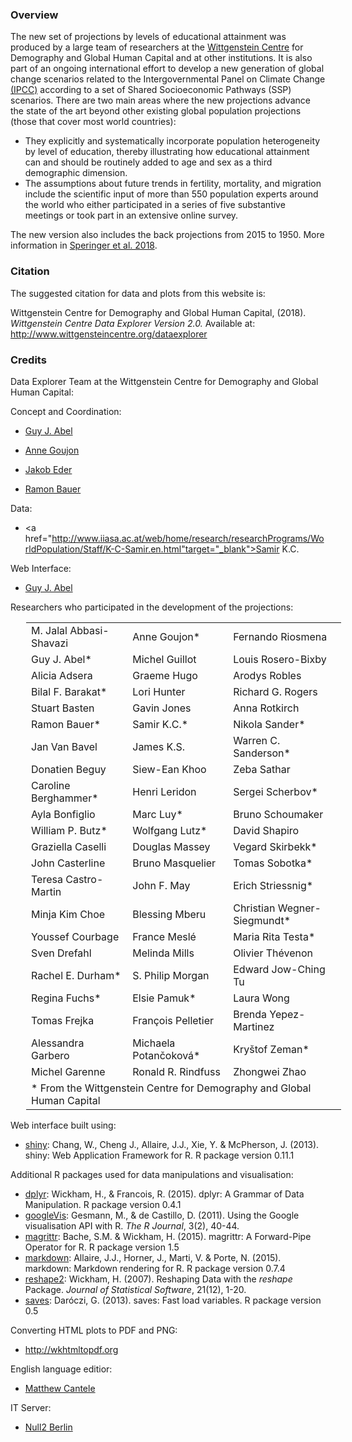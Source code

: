 ### Overview

The new set of projections by levels of educational attainment was produced by a large team of researchers at the <a href="http://www.wittgensteincentre.org" target="_blank_">Wittgenstein Centre</a> for Demography and Global Human Capital and at other institutions. It is also part of an ongoing international effort to develop a new generation of global change scenarios related to the Intergovernmental Panel on Climate Change <a href="http://www.ipcc.ch/" target="_blank">(IPCC)</a> according to a set of Shared Socioeconomic Pathways (SSP) scenarios. There are two main areas where the new projections advance the state of the art beyond other existing global population projections (those that cover most world countries):

* They explicitly and systematically incorporate population heterogeneity by level of education, thereby illustrating how educational attainment can and should be routinely added to age and sex as a third demographic dimension.
* The assumptions about future trends in fertility, mortality, and migration include the scientific input of more than 550 population experts around the world who either participated in a series of five substantive meetings or took part in an extensive online survey.

The new version also includes the back projections from 2015 to 1950. More information in <a href="NEW LINK NEEDS TO B ADDED ONCE WP IS DONE">Speringer et al. 2018</a>.

### Citation
The suggested citation for data and plots from this website is:

Wittgenstein Centre for Demography and Global Human Capital, (2018). *Wittgenstein Centre Data Explorer Version 2.0.* Available at: <a href="http://www.wittgensteincentre.org/dataexplorer">http://www.wittgensteincentre.org/dataexplorer</a>

### Credits
Data Explorer Team at the Wittgenstein Centre for Demography and Global Human Capital:

Concept and Coordination:

* <a href="http://www.oeaw.ac.at/vid/staff/staff_guy_abel.shtml"  target="_blank">Guy J. Abel</a>

* <a href="http://www.oeaw.ac.at/vid/staff/staff_anne_goujon.shtml" target="_blank">Anne Goujon</a>

* <a href="http://www.oeaw.ac.at/vid/staff/staff_jakob_eder.shtml" target="_blank">Jakob Eder</a>

* <a href="http://www.oeaw.ac.at/vid/staff/staff_ramon_bauer.shtml" target="_blank">Ramon Bauer</a>

Data:

* <a href="http://www.iiasa.ac.at/web/home/research/researchPrograms/WorldPopulation/Staff/K-C-Samir.en.html"target="_blank">Samir K.C.</a>

Web Interface:

* <a href="http://www.oeaw.ac.at/vid/staff/staff_guy_abel.shtml"  target="_blank">Guy J. Abel</a>

Researchers who participated in the development of the projections:

<dl>
<table border="0" width="100%" style="margin-left:25px">
<tbody>
<tr>
<td>M. Jalal Abbasi-Shavazi</td>
<td>Anne Goujon*</td>
<td>Fernando Riosmena</td>
</tr>
<tr>
<td>Guy J. Abel*</td>
<td>Michel Guillot</td>
<td>Louis Rosero-Bixby</td>
</tr>
<tr>
<td>Alicia Adsera</td>
<td>Graeme Hugo</td>
<td>Arodys Robles</td>
</tr>
<tr>
<td>Bilal F. Barakat*</td>
<td>Lori Hunter</td>
<td>Richard G. Rogers</td>
</tr>
<tr>
<td>Stuart Basten</td>
<td>Gavin Jones</td>
<td>Anna Rotkirch</td>
</tr>
<tr>
<td>Ramon Bauer*</td>
<td>Samir K.C.*</td>
<td>Nikola Sander*</td>
</tr>
<tr>
<td>Jan Van Bavel</td>
<td>James K.S.</td>
<td>Warren C. Sanderson*</td>
</tr>
<tr>
<td>Donatien Beguy</td>
<td>Siew-Ean Khoo</td>
<td>Zeba Sathar</td>
</tr>
<tr>
<td>Caroline Berghammer*</td>
<td>Henri Leridon</td>
<td>Sergei Scherbov*</td>
</tr>
<tr>
<td>Ayla Bonfiglio</td>
<td>Marc Luy*</td>
<td>Bruno Schoumaker</td>
</tr>
<tr>
<td>William P. Butz*</td>
<td>Wolfgang Lutz*</td>
<td>David Shapiro</td>
</tr>
<tr>
<td>Graziella Caselli</td>
<td>Douglas Massey</td>
<td>Vegard Skirbekk*</td>
</tr>
<tr>
<td>John Casterline</td>
<td>Bruno Masquelier</td>
<td>Tomas Sobotka*</td>
</tr>
<tr>
<td>Teresa Castro-Martin</td>
<td>John F. May</td>
<td>Erich Striessnig*</td>
</tr>
<tr>
<td>Minja Kim Choe</td>
<td>Blessing Mberu</td>
<td>Christian Wegner-Siegmundt*</td>
</tr>
<tr>
<td>Youssef Courbage</td>
<td>France Mesl&#233;</td>
<td>Maria Rita Testa*</td>
</tr>
<tr>
<td>Sven Drefahl</td>
<td>Melinda Mills</td>
<td>Olivier Th&eacute;venon</td>
</tr>
<tr>
<td>Rachel E. Durham*</td>
<td>S. Philip Morgan</td>
<td>Edward Jow-Ching Tu</td>
</tr>
<tr>
<td>Regina Fuchs*</td>
<td>Elsie Pamuk*</td>
<td>Laura Wong</td>
</tr>
<tr>
<td>Tomas Frejka</td>
<td>Fran&ccedil;ois Pelletier</td>
<td>Brenda Yepez-Martinez</td>
</tr>
<tr>
<td>Alessandra Garbero</td>
<td>Michaela Potan&#269;okov&#225;*</td>
<td>Kry&#353;tof Zeman*</td>
</tr>
<tr>
<td>Michel Garenne</td>
<td>Ronald R. Rindfuss</td>
<td>Zhongwei Zhao</td>
</tr>
<tr>
<td colspan="3">&#42; From the Wittgenstein Centre for Demography and Global Human Capital</td>
</tr>
</tbody>
</table>
</dl>

Web interface built using: 

* <a href="http://cran.r-project.org/web/packages/shiny" target="_blank">shiny</a>: Chang, W., Cheng J., Allaire, J.J., Xie, Y. & McPherson, J. (2013). shiny: Web Application Framework for R. R package version 0.11.1


Additional R packages used for data manipulations and visualisation:

* <a href="http://cran.r-project.org/web/packages/dplyr" target="_blank">dplyr</a>: Wickham, H., & Francois, R. (2015). dplyr: A Grammar of Data Manipulation. R package version 0.4.1
* <a href="http://cran.r-project.org/web/packages/googleVis" target="_blank">googleVis</a>: Gesmann, M., & de Castillo, D. (2011). Using the Google visualisation API with R. *The R Journal*, 3(2), 40-44.
* <a href="http://cran.r-project.org/web/packages/magrittr" target="_blank">magrittr</a>: Bache, S.M. & Wickham, H. (2015). magrittr: A Forward-Pipe Operator for R. R package version 1.5
* <a href="http://cran.r-project.org/web/packages/markdown" target="_blank">markdown</a>: Allaire, J.J., Horner, J., Marti, V. & Porte, N. (2015). markdown: Markdown rendering for R. R package version 0.7.4
* <a href="http://cran.r-project.org/web/packages/reshape2" target="_blank">reshape2</a>: Wickham, H. (2007). Reshaping Data with the *reshape* Package. *Journal of Statistical Software*, 21(12), 1-20.
* <a href="http://cran.r-project.org/web/packages/saves" target="_blank">saves</a>: Dar&oacute;czi, G. (2013). saves: Fast load variables. R package version 0.5

Converting HTML plots to PDF and PNG:

* <a href="http://wkhtmltopdf.org"  target="_blank">http://wkhtmltopdf.org</a>

English language editior:

* <a href="http://www.iiasa.ac.at/staff/staff.php?type=auto&visibility=visible&search=true&login=cantele" target="_blank">Matthew Cantele</a> 

IT Server:

* <a href="http://www.null2.net"  target="_blank">Null2 Berlin</a>
